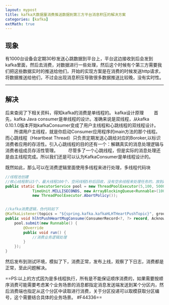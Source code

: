 ```yaml
---
layout: mypost
title: kafka大数据量消费推送数据到第三方平台消息积压的解决方案
categories: [kafka]
extMath: true
---
```


## 现象
有1000台设备会定期30秒发送心跳数据到平台上，平台这边接收到后会发到kafka里面，然后去消费，对数据进行一些处理，然后这个时候有个第三方需要我们把这些数据实时的推送给他们，开始的实现方案是在消费的时候发送http请求，将数据推送给他们，不过会出现消息积压导致很多数据推送比较晚，没有实时性。

----------
## 解决
后来查阅了下相关资料，得知kafka的消费是单线程的。
kafka设计原理
  首先，kafka Java consumer是单线程的设计。准确来说是双线程，从kafka 0.10.1.0版本开始kafkaConsumer变成了用户主线程和心跳线程的双线程设计。
  所谓用户主线程，就是你启动Consumer应用程序的main方法的那个线程。而心跳线程（Heartbeat Thread）只负责定期发送心跳给对应的Boroker,以标识消费者应用的存活性。引入心跳线程的目的还有一个：解耦真实的消息处理逻辑与消费者组成员存活性管理。
  尽管多了一个心跳线程，但是实际的消息处理还是由主线程完成。所以我们还是可以认为KafkaConsumer是单线程设计的。

既然如此，那么可以在消费逻辑里面使用多线程来进行处理，多线程代码块
``` java
//线程池创建
//核心线程默认5个，最大线程100个，空闲线程5秒后回收，没有空余线程来处理任务的，放到ArrayBlockingQueue队列里面，长度为1000的有界队列。
public static ExecutorService pool = new ThreadPoolExecutor(5,100, 5000,
            TimeUnit.MILLISECONDS, new ArrayBlockingQueue<Runnable>(1000), Executors.defaultThreadFactory(),
            new ThreadPoolExecutor.AbortPolicy());


//kafka消费逻辑，伪代码如下
@KafkaListener(topics = "${spring.kafka.kafkaHLHTHeartPushTopic}", groupId = "${spring.kafka.kafkaHLHTPushGroup}")
public void hlhtPushHeartMsgConsume(ConsumerRecord<?, ?> record, Acknowledgment ack, @Header(KafkaHeaders.RECEIVED_TOPIC) String topic){
	pool.submit(new Runnable() {
		@Override
		public void run() {
			//消费业务逻辑处理
		}	
	});
}
```
然后发布到测试环境，模拟了下，消费正常，发布上线，观察了下日志，消费都是正常，至此问题解决。

==PS:以上的方式因为是多线程执行，所有是不能保证顺序消费的，如果需要按顺序消费可能需要考虑某个业务场景的消息都指定消息发送端发送到某个分区内，然后消费端也指定从这个分区中读取进行消费，关于分区投递可以取模获取分区编号，这个需要结合具体的业务场景。 #F44336==